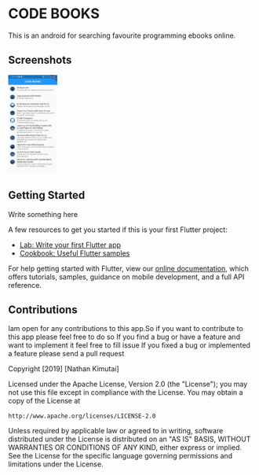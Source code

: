 # CODE BOOKS
This is an android for searching favourite programming ebooks online.

## Screenshots
<img src="/assets/screenshot.jpg" height=200, width=100>

## Getting Started
Write something here

A few resources to get you started if this is your first Flutter project:

- [Lab: Write your first Flutter app](https://flutter.dev/docs/get-started/codelab)
- [Cookbook: Useful Flutter samples](https://flutter.dev/docs/cookbook)

For help getting started with Flutter, view our
[online documentation](https://flutter.dev/docs), which offers tutorials,
samples, guidance on mobile development, and a full API reference.

## Contributions
Iam open for any contributions to this app.So if you want to contribute to this app please feel free to do so
If you find a bug or have a feature and want to implement it feel free to fill issue
If you fixed a bug or implemented a feature please send a pull request


Copyright [2019] [Nathan Kimutai]

Licensed under the Apache License, Version 2.0 (the "License");
you may not use this file except in compliance with the License.
You may obtain a copy of the License at

    http://www.apache.org/licenses/LICENSE-2.0

Unless required by applicable law or agreed to in writing, software
distributed under the License is distributed on an "AS IS" BASIS,
WITHOUT WARRANTIES OR CONDITIONS OF ANY KIND, either express or implied.
See the License for the specific language governing permissions and
limitations under the License.

